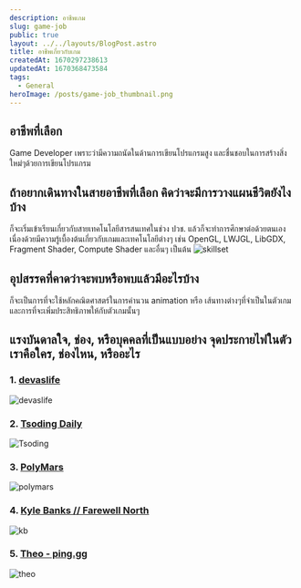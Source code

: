 ```yaml
---
description: อาชีพเกม
slug: game-job
public: true
layout: ../../layouts/BlogPost.astro
title: อาชีพเกี่ยวกับเกม
createdAt: 1670297238613
updatedAt: 1670368473584
tags:
  - General
heroImage: /posts/game-job_thumbnail.png
---
```

## อาชีพที่เลือก
Game Developer เพราะว่ามีความถนัดในด้านการเขียนโปรแกรมสูง และชื่นชอบในการสร้างสิ่งใหม่ๆด้วยการเขียนโปรแกรม
## ถ้าอยากเดินทางในสายอาชีพที่เลือก คิดว่าจะมีการวางแผนชีวิตยังไงบ้าง
ก็จะเริ่มเข้าเรียนเกี่ยวกับสายเทคโนโลยีสารสนเทศในช่วง ปวช. แล้วก็จะทำการศึกษาต่อด้วยตนเอง เนื่องด้วยมีความรู้เบื้องต้นเกี่ยวกับเกมและเทคโนโลยีต่างๆ เช่น OpenGL, LWJGL, LibGDX, Fragment Shader, Compute Shader และอื่นๆ เป็นต้น
![skillset](/posts/game-job_skillset.png)
## อุปสรรคที่คาดว่าจะพบหรือพบแล้วมีอะไรบ้าง
ก็จะเป็นการที่จะใช้หลักคณิตศาสตร์ในการคำนวน animation หรือ เส้นทางต่างๆที่จำเป็นในตัวเกม และการที่จะเพิ่มประสิทธิภาพให้กับตัวเกมนั้นๆ 
## แรงบันดาลใจ, ช่อง, หรือบุคคลที่เป็นแบบอย่าง จุดประกายไฟในตัวเราคือใคร, ช่องไหน, หรืออะไร
### 1. [devaslife](https://www.youtube.com/@devaslife)
![devaslife](/posts/game-job_devaslife.png)
### 2. [Tsoding Daily](https://www.youtube.com/@TsodingDaily)
![Tsoding](/posts/game-job_tsoding.png)
### 3. [PolyMars](https://www.youtube.com/@PolyMars)
![polymars](/posts/game-job_polymars.png)
### 4. [Kyle Banks // Farewell North](https://www.youtube.com/@kylebanks)
![kb](/posts/game-job_kb.png)
### 5. [Theo - ping.gg](https://www.youtube.com/@t3dotgg)
![theo](/posts/game-job_theo.png)
